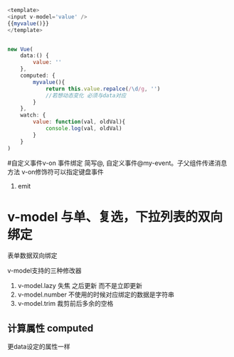 ```javascript
<template>
<input v-model='value' />
{{myvalue()}} 
</template>


new Vue(
	data:() {
		value: ''
	},
	computed: {
		myvalue(){
			return this.value.repalce(/\d/g, '')
			//若想动态变化 必须与data对应
		}	
	},
	watch: {
		value: function(val, oldVal){
			console.log(val, oldVal)
		}
	}
)
```

#自定义事件v-on 事件绑定
简写@, 自定义事件@my-event。子父组件传递消息方法
v-on修饰符可以指定键盘事件
1. emit


# v-model  与单、复选，下拉列表的双向绑定
表单数据双向绑定

v-model支持的三种修改器
1. v-model.lazy  失焦 之后更新 而不是立即更新
2. v-model.number  不使用的时候对应绑定的数据是字符串
3. v-model.trim  裁剪前后多余的空格

## 计算属性 computed
更data设定的属性一样
